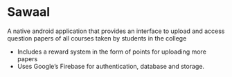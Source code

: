 # Sawaal

A native android application that provides an interface to upload and access question papers of all courses taken by students in the college

- Includes a reward system in the form of points for uploading
more papers
- Uses Google’s Firebase for authentication, database
and storage.

